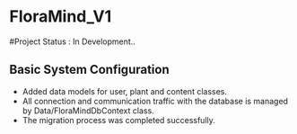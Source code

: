 # FloraMind_V1

#Project Status : In Development..

## Basic System Configuration
- Added data models for user, plant and content classes.
- All connection and communication traffic with the database is managed by Data/FloraMindDbContext class.
- The migration process was completed successfully.

